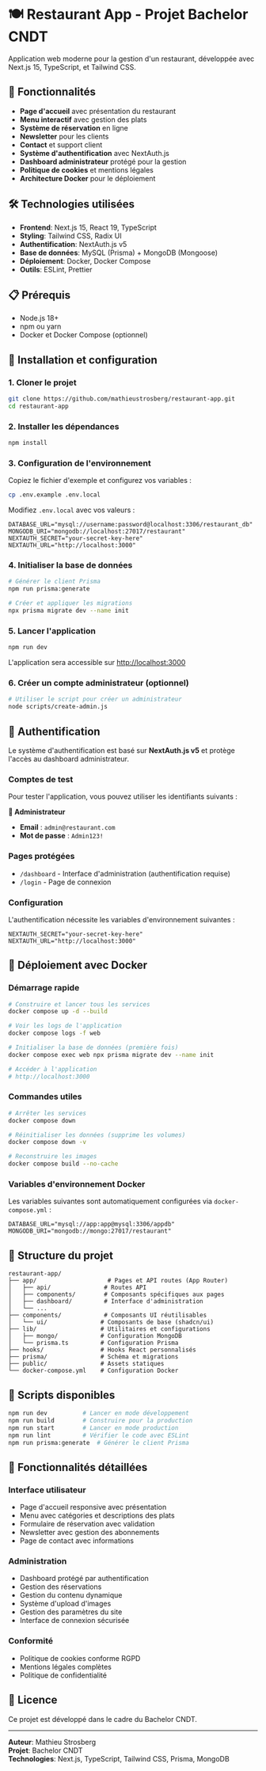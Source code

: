# 🍽️ Restaurant App - Projet Bachelor CNDT

Application web moderne pour la gestion d'un restaurant, développée avec Next.js 15, TypeScript, et Tailwind CSS.

## 🚀 Fonctionnalités

- **Page d'accueil** avec présentation du restaurant
- **Menu interactif** avec gestion des plats
- **Système de réservation** en ligne
- **Newsletter** pour les clients
- **Contact** et support client
- **Système d'authentification** avec NextAuth.js
- **Dashboard administrateur** protégé pour la gestion
- **Politique de cookies** et mentions légales
- **Architecture Docker** pour le déploiement

## 🛠️ Technologies utilisées

- **Frontend**: Next.js 15, React 19, TypeScript
- **Styling**: Tailwind CSS, Radix UI
- **Authentification**: NextAuth.js v5
- **Base de données**: MySQL (Prisma) + MongoDB (Mongoose)
- **Déploiement**: Docker, Docker Compose
- **Outils**: ESLint, Prettier

## 📋 Prérequis

- Node.js 18+ 
- npm ou yarn
- Docker et Docker Compose (optionnel)

## 🔧 Installation et configuration

### 1. Cloner le projet

```bash
git clone https://github.com/mathieustrosberg/restaurant-app.git
cd restaurant-app
```

### 2. Installer les dépendances

```bash
npm install
```

### 3. Configuration de l'environnement

Copiez le fichier d'exemple et configurez vos variables :

```bash
cp .env.example .env.local
```

Modifiez `.env.local` avec vos valeurs :

```env
DATABASE_URL="mysql://username:password@localhost:3306/restaurant_db"
MONGODB_URI="mongodb://localhost:27017/restaurant"
NEXTAUTH_SECRET="your-secret-key-here"
NEXTAUTH_URL="http://localhost:3000"
```

### 4. Initialiser la base de données

```bash
# Générer le client Prisma
npm run prisma:generate

# Créer et appliquer les migrations
npx prisma migrate dev --name init
```

### 5. Lancer l'application

```bash
npm run dev
```

L'application sera accessible sur [http://localhost:3000](http://localhost:3000)

### 6. Créer un compte administrateur (optionnel)

```bash
# Utiliser le script pour créer un administrateur
node scripts/create-admin.js
```

## 🔐 Authentification

Le système d'authentification est basé sur **NextAuth.js v5** et protège l'accès au dashboard administrateur.

### Comptes de test

Pour tester l'application, vous pouvez utiliser les identifiants suivants :

**👤 Administrateur**
- **Email** : `admin@restaurant.com`
- **Mot de passe** : `Admin123!`

### Pages protégées

- `/dashboard` - Interface d'administration (authentification requise)
- `/login` - Page de connexion

### Configuration

L'authentification nécessite les variables d'environnement suivantes :

```env
NEXTAUTH_SECRET="your-secret-key-here"
NEXTAUTH_URL="http://localhost:3000"
```

## 🐳 Déploiement avec Docker

### Démarrage rapide

```bash
# Construire et lancer tous les services
docker compose up -d --build

# Voir les logs de l'application
docker compose logs -f web

# Initialiser la base de données (première fois)
docker compose exec web npx prisma migrate dev --name init

# Accéder à l'application
# http://localhost:3000
```

### Commandes utiles

```bash
# Arrêter les services
docker compose down

# Réinitialiser les données (supprime les volumes)
docker compose down -v

# Reconstruire les images
docker compose build --no-cache
```

### Variables d'environnement Docker

Les variables suivantes sont automatiquement configurées via `docker-compose.yml` :

```env
DATABASE_URL="mysql://app:app@mysql:3306/appdb"
MONGODB_URI="mongodb://mongo:27017/restaurant"
```

## 📁 Structure du projet

```
restaurant-app/
├── app/                    # Pages et API routes (App Router)
│   ├── api/               # Routes API
│   ├── components/        # Composants spécifiques aux pages
│   ├── dashboard/         # Interface d'administration
│   └── ...
├── components/            # Composants UI réutilisables
│   └── ui/               # Composants de base (shadcn/ui)
├── lib/                  # Utilitaires et configurations
│   ├── mongo/            # Configuration MongoDB
│   └── prisma.ts         # Configuration Prisma
├── hooks/                # Hooks React personnalisés
├── prisma/               # Schéma et migrations
├── public/               # Assets statiques
└── docker-compose.yml    # Configuration Docker
```

## 🔄 Scripts disponibles

```bash
npm run dev          # Lancer en mode développement
npm run build        # Construire pour la production
npm run start        # Lancer en mode production
npm run lint         # Vérifier le code avec ESLint
npm run prisma:generate  # Générer le client Prisma
```

## 🎯 Fonctionnalités détaillées

### Interface utilisateur
- Page d'accueil responsive avec présentation
- Menu avec catégories et descriptions des plats
- Formulaire de réservation avec validation
- Newsletter avec gestion des abonnements
- Page de contact avec informations

### Administration
- Dashboard protégé par authentification
- Gestion des réservations
- Gestion du contenu dynamique
- Système d'upload d'images
- Gestion des paramètres du site
- Interface de connexion sécurisée

### Conformité
- Politique de cookies conforme RGPD
- Mentions légales complètes
- Politique de confidentialité

## 📄 Licence

Ce projet est développé dans le cadre du Bachelor CNDT.

---

**Auteur**: Mathieu Strosberg  
**Projet**: Bachelor CNDT  
**Technologies**: Next.js, TypeScript, Tailwind CSS, Prisma, MongoDB
